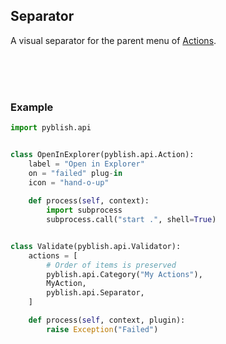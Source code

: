 ## Separator

A visual separator for the parent menu of [Actions](Action.md).

<br>
<br>
<br>

### Example

```python
import pyblish.api


class OpenInExplorer(pyblish.api.Action):
    label = "Open in Explorer"
    on = "failed" plug-in
    icon = "hand-o-up"
    
    def process(self, context):
        import subprocess
        subprocess.call("start .", shell=True)


class Validate(pyblish.api.Validator):
    actions = [
        # Order of items is preserved
        pyblish.api.Category("My Actions"),
        MyAction,
        pyblish.api.Separator,
    ]

    def process(self, context, plugin):
        raise Exception("Failed")
```